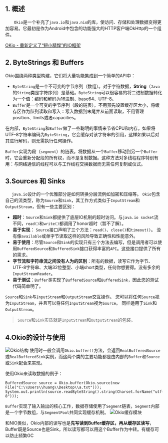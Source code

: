 ## 1. 概述
&emsp;&emsp;`Okio`是一个补充了`java.io`和`java.nio`的库，使访问、存储和处理数据变得更加容易。它最初是作为Android中包含的功能强大的HTTP客户端OkHttp的一个组件。

[OKio - 重新定义了“短小精悍”的IO框架](https://juejin.im/post/5856680c8e450a006c6474bd)

## 2. ByteStrings 和 Buffers
Okio围绕两种类型构建，它们将大量功能集成到一个简单的API中：

* `ByteString`是一个不可变的字节序列（数组）。对于字符数据，**String**（`Java`的`String`类是字符序列）是基础。`ByteString`可以很容易的将二进制数据转化为一个值：编码和解码为16进制、base64、UTF-8。
* `Buffer`是一个可变的字节序列（段的链表）。不用预先设置缓存区大小，将缓存区作为队列读取和写入：写入数据到末尾并从前面读取，不用管理position、limits或者capacities。

在内部，`ByteString`和`Buffer`做了一些聪明的事情来节省CPU和内存。如果将UTF-8字符串编码为`ByteString`，它会缓存对该字符串的引用，这样如果以后对其进行解码，则无需执行任何操作。

`Buffer`实现为段（`segment`）的链表。将数据从一个`Buffer`移动到另一个`Buffer`时，它会重新分配段的所有权，而不是复制数据。这种方法对多线程程序特别有用：与网络通信的线程可以与工作线程交换数据而无需任何复制或仪式。

## 3.Sources 和 Sinks
&emsp;&ensp;`java.io`设计的一个优雅部分是如何转换分层流例如加密和压缩等。 `Okio`包含自己的流类型，称为`Source`和`Sink`，其工作方式类似于`InputStream`和`OutputStream`，但有一些主要区别：
* **超时**：`Source`和`Sink`都提供了底层IO机制的超时访问。与`java.io socket`流不同，`read()`和`write()`都调用了honor超时（暂不了解）。
* **易于实现**： `Source`接口声明了三个方法：`read()`、`close()`和`timeout()`。 没有像`available`或单字节读取这样的风险导致正确性和性能意外。
* **易于使用**：尽管`Source`和`Sink`的实现只有三个方法去编写，但是调用者可以使用`BufferedSource`和`BufferedSink`接口获得丰富的`API`。这些接口提供了所有的需求。
* **字节流和字符串流之间没有人为的区别**：所有的数据，读写它作为字节、UTF-8字符串、大端32位整型、小端short类型，任何你想要得。没有多余的`InputStreamReader`。
* **易于测试**：`Buffer`类实现了`BufferedSource`和`BufferedSink`，因此您的测试代码简单明了。

`Source`和`Sink`与`InputStream`和`OutputStream`交互操作。 您可以将任何`Source`视为`InputStream`，并且可以将任何`InputStream`视为`Source`。 同样适用于`Sink`和`OutputStream`。
> `Source`和`Sink`实质就是`InputStream`和`OutputStream`的包装。
## 4.Okio的设计与使用
![Okio结构](https://upload-images.jianshu.io/upload_images/3468445-4bf01d11b5b4150c.png?imageMogr2/auto-orient/strip%7CimageView2/2/w/1240)
使用时一般会调用`Okio.buffer()`方法，会返回`RealBufferedSource`或`RealBufferedSink`实例，而这两个类的主要功能都是由内部的`Buffer`和`Source`或`Sink`配合来实现。  

使用Okio来读取数据的例子：
```
BufferedSource source = Okio.buffer(Okio.source(new File("C:\\Users\\huang\\Desktop\\a.txt")));
System.out.println(source.readByteString().string(Charset.forName("utf-8")));
```

`Buffer`实现了输入输出的核心工作，数据存储使用了`Segment`链表，`Segment`内部是一个字节数组，与`SegmentPool`共同实现缓存机制。
![Okio缓存模块](https://upload-images.jianshu.io/upload_images/3468445-83f3c8e553c06261.png?imageMogr2/auto-orient/strip%7CimageView2/2/w/1240)


和NIO类似，Okio内部的读写也是**先写读到Buffer缓存区，再从缓存区读写**，Buffer既是Source也是Sink，所以读写都可以用这个Buffer作为中转。有缓存可以防止频繁GC